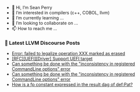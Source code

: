 - 👋 Hi, I’m Sean Perry
- 👀 I’m interested in compilers (c++, COBOL, llvm)
- 🌱 I’m currently learning ...
- 💞️ I’m looking to collaborate on ...
- 📫 How to reach me ...

<!---
s66perry/s66perry is a ✨ special ✨ repository because its `README.md` (this file) appears on your GitHub profile.
You can click the Preview link to take a look at your changes.
--->
### 📕 Latest LLVM Discourse Posts

<!-- DISCOURSE-LLVM:START -->
- [Error: failed to legalize operation XXX marked as erased](https://discourse.llvm.org/t/error-failed-to-legalize-operation-xxx-marked-as-erased/75810#post_1)
- [[RFC][UEFI][Driver] Support UEFI target](https://discourse.llvm.org/t/rfc-uefi-driver-support-uefi-target/73261#post_10)
- [Can something be done with the &quot;inconsistency in registered CommandLine options&quot; error](https://discourse.llvm.org/t/can-something-be-done-with-the-inconsistency-in-registered-commandline-options-error/1720#post_10)
- [Can something be done with the &quot;inconsistency in registered CommandLine options&quot; error](https://discourse.llvm.org/t/can-something-be-done-with-the-inconsistency-in-registered-commandline-options-error/1720#post_9)
- [How is a fp constant expressed in the result dag of def:Pat?](https://discourse.llvm.org/t/how-is-a-fp-constant-expressed-in-the-result-dag-of-def-pat/75712#post_14)
<!-- DISCOURSE-LLVM:END -->

